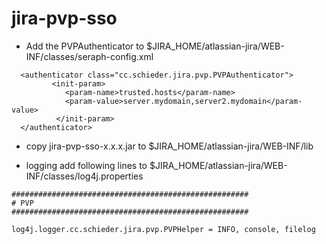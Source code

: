 jira-pvp-sso
============
* Add the PVPAuthenticator to $JIRA_HOME/atlassian-jira/WEB-INF/classes/seraph-config.xml
```
  <authenticator class="cc.schieder.jira.pvp.PVPAuthenticator">
    	 <init-param>
    	    <param-name>trusted.hosts</param-name>
    	    <param-value>server.mydomain,server2.mydomain</param-value>
  		  </init-param>
  </authenticator>
```
* copy jira-pvp-sso-x.x.x.jar to $JIRA_HOME/atlassian-jira/WEB-INF/lib

* logging
add following lines to $JIRA_HOME/atlassian-jira/WEB-INF/classes/log4j.properties
```
#####################################################
# PVP 
#####################################################

log4j.logger.cc.schieder.jira.pvp.PVPHelper = INFO, console, filelog
```
